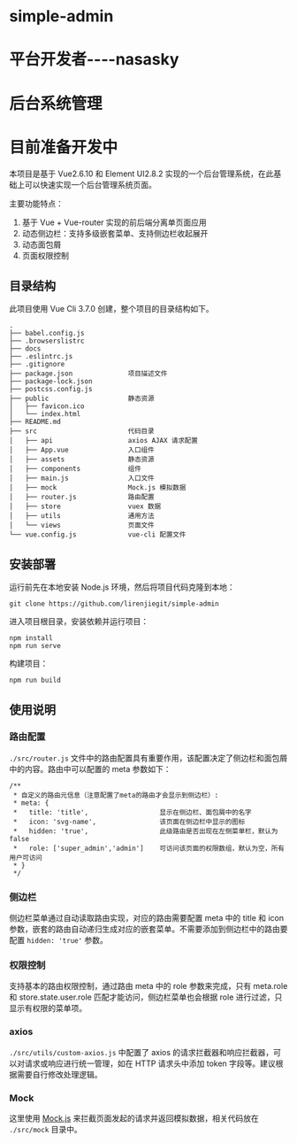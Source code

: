 # simple-admin
# 平台开发者----nasasky
# 后台系统管理
# 目前准备开发中

本项目是基于 Vue2.6.10 和 Element UI2.8.2 实现的一个后台管理系统，在此基础上可以快速实现一个后台管理系统页面。

主要功能特点：

1. 基于 Vue + Vue-router 实现的前后端分离单页面应用
2. 动态侧边栏：支持多级嵌套菜单、支持侧边栏收起展开
3. 动态面包屑
4. 页面权限控制



## 目录结构

此项目使用 Vue Cli 3.7.0 创建，整个项目的目录结构如下。

    .
    ├── babel.config.js
    ├── .browserslistrc
    ├── docs
    ├── .eslintrc.js
    ├── .gitignore
    ├── package.json              项目描述文件
    ├── package-lock.json
    ├── postcss.config.js
    ├── public                    静态资源
    │   ├── favicon.ico
    │   └── index.html
    ├── README.md
    ├── src                       代码目录
    │   ├── api                   axios AJAX 请求配置
    │   ├── App.vue               入口组件
    │   ├── assets                静态资源
    │   ├── components            组件
    │   ├── main.js               入口文件
    │   ├── mock                  Mock.js 模拟数据
    │   ├── router.js             路由配置
    │   ├── store                 vuex 数据
    │   ├── utils                 通用方法
    │   └── views                 页面文件
    └── vue.config.js             vue-cli 配置文件

## 安装部署

运行前先在本地安装 Node.js 环境，然后将项目代码克隆到本地：

    git clone https://github.com/lirenjiegit/simple-admin

进入项目根目录，安装依赖并运行项目：

    npm install
    npm run serve

构建项目：

    npm run build

## 使用说明

### 路由配置

`./src/router.js` 文件中的路由配置具有重要作用，该配置决定了侧边栏和面包屑中的内容。路由中可以配置的 meta 参数如下：

    /**
     * 自定义的路由元信息（注意配置了meta的路由才会显示到侧边栏）:
     * meta: {
     *   title: 'title',                  显示在侧边栏、面包屑中的名字
     *   icon: 'svg-name',                该页面在侧边栏中显示的图标
     *   hidden: 'true',                  此级路由是否出现在左侧菜单栏，默认为false
     *   role: ['super_admin','admin']    可访问该页面的权限数组，默认为空，所有用户可访问
     * }
     */

### 侧边栏

侧边栏菜单通过自动读取路由实现，对应的路由需要配置 meta 中的 title 和 icon 参数，嵌套的路由自动递归生成对应的嵌套菜单。不需要添加到侧边栏中的路由要配置 `hidden: 'true'` 参数。

### 权限控制

支持基本的路由权限控制，通过路由 meta 中的 role 参数来完成，只有 meta.role 和 store.state.user.role 匹配才能访问，侧边栏菜单也会根据 role 进行过滤，只显示有权限的菜单项。

### axios

`./src/utils/custom-axios.js` 中配置了 axios 的请求拦截器和响应拦截器，可以对请求或响应进行统一管理，如在 HTTP 请求头中添加 token 字段等。建议根据需要自行修改处理逻辑。

### Mock

这里使用 [Mock.js](https://github.com/nuysoft/Mock/wiki) 来拦截页面发起的请求并返回模拟数据，相关代码放在 `./src/mock` 目录中。

